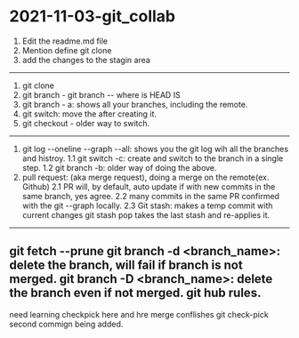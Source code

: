 # 2021-11-03-git_collab
1. Edit the readme.md file
2. Mention define git clone
3. add the changes to the stagin area
---------------------------------------------
1. git clone
2. git branch - git branch <name> -- <name> where is HEAD IS
3. git branch - a: shows all your branches, including the remote.
4. git switch: move the <branch> after creating it.
5. git checkout <name> - older way to switch.
-----------------------------------------------
1. git log --oneline --graph --all: shows you the git log wih all the branches and histroy.
1.1 git switch -c: create and switch to the branch in a single step.
1.2 git branch -b: older way of doing the above.
2. pull request: (aka merge request), doing a merge on the remote(ex. Github)
2.1  PR will, by default, auto update if with new commits in the same branch, yes agree.
2.2 many commits in the same PR confirmed with the git --graph locally.
2.3 Git stash: makes a temp commit with current changes
    git stash pop takes the last stash and re-applies it.

--------------------------------------------------------------
git fetch --prune
git branch -d <branch_name>: delete the branch, will fail if branch is not merged.
git branch -D <branch_name>: delete the branch even if not merged.
git hub rules.
-------------------------------------------
need learning checkpick here and hre
merge conflishes
git check-pick <has>
second commign being added.
